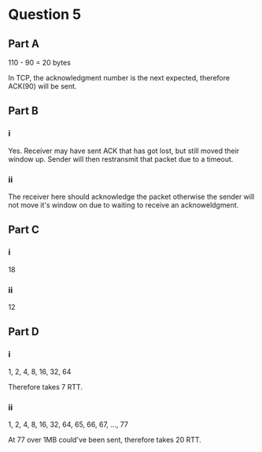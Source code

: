 # Question 5

## Part A

110 - 90 = 20 bytes

In TCP, the acknowledgment number is the next expected, therefore ACK(90) will be sent.

## Part B

### i

Yes. Receiver may have sent ACK that has got lost, but still moved their window up. Sender will then restransmit that packet due to a timeout.

### ii

The receiver here should acknowledge the packet otherwise the sender will not move it's window on due to waiting to receive an acknoweldgment.

## Part C

### i

18

### ii 

12

## Part D

### i

1, 2, 4, 8, 16, 32, 64

Therefore takes 7 RTT.

### ii

1, 2, 4, 8, 16, 32, 64, 65, 66, 67, ..., 77

At 77 over 1MB could've been sent, therefore takes 20 RTT.